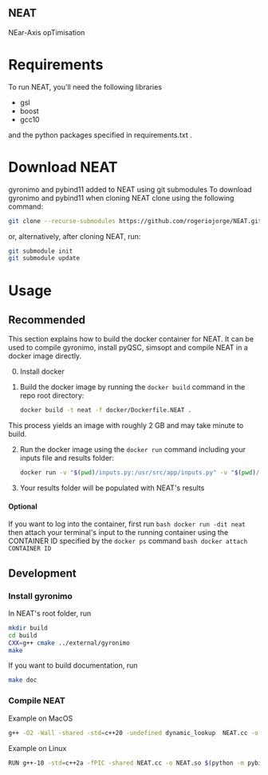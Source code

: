 ## NEAT
NEar-Axis opTimisation

# Requirements
To run NEAT, you'll need the following libraries

* gsl
* boost
* gcc10

and the python packages specified in requirements.txt .

# Download NEAT
gyronimo and pybind11 added to NEAT using git submodules
To download gyronimo and pybind11 when cloning NEAT clone using the following command:
```bash
git clone --recurse-submodules https://github.com/rogeriojorge/NEAT.git
```
or, alternatively, after cloning NEAT, run:
```bash
git submodule init
git submodule update
```

# Usage

## Recommended

This section explains how to build the docker container for NEAT. It can be used to compile gyronimo, install pyQSC, simsopt and compile NEAT in a docker image directly.

0. Install docker

1. Build the docker image by running the `docker build` command in the repo root directory:
   ```bash
   docker build -t neat -f docker/Dockerfile.NEAT .
   ```
This process yields an image with roughly 2 GB and may take minute to build.

2. Run the docker image using the `docker run` command including your inputs file and results folder:
    ``` bash
    docker run -v "$(pwd)/inputs.py:/usr/src/app/inputs.py" -v "$(pwd)/results:/usr/src/app/results" neat
    ```

3. Your results folder will be populated with NEAT's results

#### Optional
If you want to log into the container, first run
    ```bash
    docker run -dit neat
    ```
    then attach your terminal's input to the running container using the CONTAINER ID specified by the `docker ps` command
    ``` bash
    docker attach CONTAINER ID
    ```

## Development

### Install gyronimo
In NEAT's root folder, run
```bash
mkdir build
cd build
CXX=g++ cmake ../external/gyronimo
make
```
If you want to build documentation, run
```bash
make doc
```

### Compile NEAT
Example on MacOS
```bash
g++ -O2 -Wall -shared -std=c++20 -undefined dynamic_lookup  NEAT.cc -o NEAT.so $(python3 -m pybind11 --includes) -I/opt/local/include -L/opt/local/lib -lgsl -L../build -lgyronimo -I../external/gyronimo/ -Wl,-rpath ../build
```
Example on Linux
```bash
RUN g++-10 -std=c++2a -fPIC -shared NEAT.cc -o NEAT.so $(python -m pybind11 --includes) -L/usr/lib -lgsl -L../build -lgyronimo -I../external/gyronimo -Wl,-rpath ../build
```
